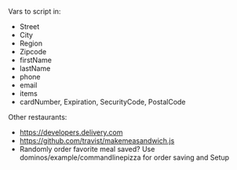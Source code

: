 Vars to script in:
  * Street
  * City
  * Region
  * Zipcode
  * firstName
  * lastName
  * phone
  * email
  * items
  * cardNumber, Expiration, SecurityCode, PostalCode

Other restaurants:
* https://developers.delivery.com
* https://github.com/travist/makemeasandwich.js
* Randomly order favorite meal saved?
Use dominos/example/commandlinepizza for order saving and Setup
